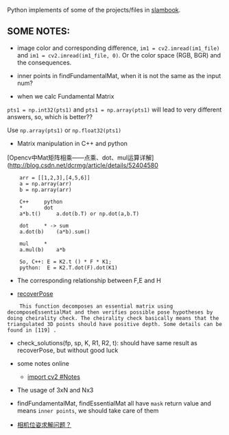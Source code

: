 Python implements of some of the projects/files in [slambook](https://github.com/gaoxiang12/slambook).


## SOME NOTES:

* image color and corresponding difference, `im1 = cv2.imread(im1_file)` and `im1 = cv2.imread(im1_file, 0)`. Or the color space (RGB, BGR) and the consequences.

* inner points in findFundamentalMat, when it is not the same as the input num?

* when we calc Fundamental Matrix

`pts1 = np.int32(pts1)` and `pts1 = np.array(pts1)` will lead to very different answers, so, which is better??

Use `np.array(pts1)` or `np.float32(pts1)`


* Matrix manipulation in C++ and python

[Opencv中Mat矩阵相乘——点乘、dot、mul运算详解](http://blog.csdn.net/dcrmg/article/details/52404580

```        
    arr = [[1,2,3],[4,5,6]]
    a = np.array(arr)
    b = np.array(arr)
    
    C++     python
    *       dot
    a*b.t()     a.dot(b.T) or np.dot(a,b.T)
    
    dot     * -> sum
    a.dot(b)    (a*b).sum()
    
    mul     *
    a.mul(b)    a*b
    
    So, C++: E = K2.t () * F * K1;
    python:  E = K2.T.dot(F).dot(K1)
```

* The corresponding relationship between F,E and H

* [recoverPose](http://docs.opencv.org/3.2.0/d9/d0c/group__calib3d.html)

``` vi
    This function decomposes an essential matrix using decomposeEssentialMat and then verifies possible pose hypotheses by doing cheirality check. The cheirality check basically means that the triangulated 3D points should have positive depth. Some details can be found in [119] .
```

* check_solutions(fp, sp, K, R1, R2, t):
    should have same result as recoverPose, but without good luck    
    
* some notes online
  
    - [import cv2 #Notes](https://pythonpath.wordpress.com/import-cv2/)
    
* The usage of 3xN and Nx3

* findFundamentalMat, findEssentialMat all have `mask` return value and means `inner points`, we should take care of them

* [相机位姿求解问题？](https://www.zhihu.com/question/51510464)

